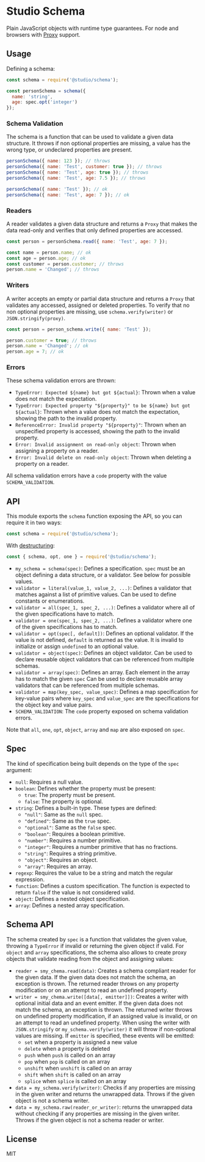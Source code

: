 # Studio Schema

Plain JavaScript objects with runtime type guarantees. For node and browsers
with [Proxy][1] support.

## Usage

Defining a schema:

```js
const schema = require('@studio/schema');

const personSchema = schema({
  name: 'string',
  age: spec.opt('integer')
});
```

### Schema Validation

The schema is a function that can be used to validate a given data structure.
It throws if non optional properties are missing, a value has the wrong type,
or undeclared properties are present.

```js
personSchema({ name: 123 }); // throws
personSchema({ name: 'Test', customer: true }); // throws
personSchema({ name: 'Test', age: true }); // throws
personSchema({ name: 'Test', age: 7.5 }); // throws

personSchema({ name: 'Test' }); // ok
personSchema({ name: 'Test', age: 7 }); // ok
```

### Readers

A reader validates a given data structure and returns a `Proxy` that makes the
data read-only and verifies that only defined properties are accessed.

```js
const person = personSchema.read({ name: 'Test', age: 7 });

const name = person.name; // ok
const age = person.age; // ok
const customer = person.customer; // throws
person.name = 'Changed'; // throws
```

### Writers

A writer accepts an empty or partial data structure and returns a `Proxy` that
validates any accessed, assigned or deleted properties. To verify that no non
optional properties are missing, use `schema.verify(writer)` or
`JSON.stringify(proxy)`.

```js
const person = person_schema.write({ name: 'Test' });

person.customer = true; // throws
person.name = 'Changed'; // ok
person.age = 7; // ok
```

### Errors

These schema validation errors are thrown:

- `TypeError: Expected ${name} but got ${actual}`: Thrown when a value does not
  match the expectation.
- `TypeError: Expected property "${property}" to be ${name} but got ${actual}`:
  Thrown when a value does not match the expectation, showing the path to the
  invalid property.
- `ReferenceError: Invalid property "${property}"`: Thrown when an unspecified
  property is accessed, showing the path to the invalid property.
- `Error: Invalid assignment on read-only object`: Thrown when assigning a
  property on a reader.
- `Error: Invalid delete on read-only object`: Thrown when deleting a property
  on a reader.

All schema validation errors have a `code` property with the value
`SCHEMA_VALIDATION`.

## API

This module exports the `schema` function exposing the API, so you can require
it in two ways:

```js
const schema = require('@studio/schema');
```

With [destructuring][2]:

```js
const { schema, opt, one } = require('@studio/schema');
```

- `my_schema = schema(spec)`: Defines a specification. `spec` must be an object
  defining a data structure, or a validator. See below for possible values.
- `validator = literal(value_1, value_2, ...)`: Defines a validator that
  matches against a list of primitive values. Can be used to define constants
  or enumerations.
- `validator = all(spec_1, spec_2, ...)`: Defines a validator where all of
  the given specifications have to match.
- `validator = one(spec_1, spec_2, ...)`: Defines a validator where one of
  the given specifications has to match.
- `validator = opt(spec[, default])`: Defines an optional validator. If the
  value is not defined, `default` is returned as the value. It is invalid to
  initialize or assign `undefined` to an optional value.
- `validator = object(spec)`: Defines an object validator. Can be used to
  declare reusable object validators that can be referenced from multiple
  schemas.
- `validator = array(spec)`: Defines an array. Each element in the array has to
  match the given `spec` Can be used to declare reusable array validators that
  can be referenced from multiple schemas.
- `validator = map(key_spec, value_spec)`: Defines a map specification for
  key-value pairs where `key_spec` and `value_spec` are the specifications for
  the object key and value pairs.
- `SCHEMA_VALIDATION`: The `code` property exposed on schema validation errors.

Note that `all`, `one`, `opt`, `object`, `array` and `map` are also exposed on
`spec`.

## Spec

The kind of specification being built depends on the type of the `spec`
argument:

- `null`: Requires a null value.
- `boolean`: Defines whether the property must be present:
    - `true`: The property must be present.
    - `false`: The property is optional.
- `string`: Defines a built-in type. These types are defined:
    - `"null"`: Same as the `null` spec.
    - `"defined"`: Same as the `true` spec.
    - `"optional"`: Same as the `false` spec.
    - `"boolean"`: Requires a boolean primitive.
    - `"number"`: Requires a number primitive.
    - `"integer"`: Requires a number primitive that has no fractions.
    - `"string"`: Requires a string primitive.
    - `"object"`: Requires an object.
    - `"array"`: Requires an array.
- `regexp`: Requires the value to be a string and match the regular expression.
- `function`: Defines a custom specification. The function is expected to
  return `false` if the value is not considered valid.
- `object`: Defines a nested object specification.
- `array`: Defines a nested array specification.

## Schema API

The schema created by `spec` is a function that validates the given value,
throwing a `TypeError` if invalid or returning the given object if valid. For
`object` and `array` specifications, the schema also allows to create proxy
objects that validate reading from the object and assigning values:

- `reader = smy_chema.read(data)`: Creates a schema compliant reader for the
  given data. If the given data does not match the schema, an exception is
  thrown. The returned reader throws on any property modification or on an
  attempt to read an undefined property.
- `writer = smy_chema.write([data[, emitter]])`: Creates a writer with optional
  initial data and an event emitter. If the given data does not match the
  schema, an exception is thrown. The returned writer throws on undefined
  property modification, if an assigned value is invalid, or on an attempt to
  read an undefined property. When using the writer with `JSON.stringify` or
  `my_schema.verify(writer)` it will throw if non-optional values are missing.
  If `emitter` is specified, these events will be emitted:
    - `set` when a property is assigned a new value
    - `delete` when a property is deleted
    - `push` when `push` is called on an array
    - `pop` when `pop` is called on an array
    - `unshift` when `unshift` is called on an array
    - `shift` when `shift` is called on an array
    - `splice` when `splice` is called on an array
- `data = my_schema.verify(writer)`: Checks if any properties are missing in
  the given writer and returns the unwrapped data. Throws if the given object
  is not a schema writer.
- `data = my_schema.raw(reader_or_writer)`: returns the unwrapped data without
  checking if any properties are missing in the given writer. Throws if the
  given object is not a schema reader or writer.

## License

MIT

[1]: https://developer.mozilla.org/en-US/docs/Web/JavaScript/Reference/Global_Objects/Proxy
[2]: https://developer.mozilla.org/en-US/docs/Web/JavaScript/Reference/Operators/Destructuring_assignment
